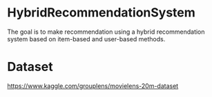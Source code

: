 # HybridRecommendationSystem
The goal is to make recommendation using a hybrid recommendation system based on item-based and user-based methods.

# Dataset

https://www.kaggle.com/grouplens/movielens-20m-dataset
